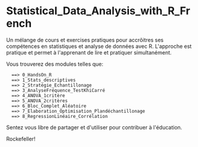 # Statistical_Data_Analysis_with_R_French
Un mélange de cours et exercises pratiques pour accrôitres ses compétences en statistiques et analyse de données avec R.
L'approche est pratique et permet à l'apprenant de lire et pratiquer simultanément.

Vous trouverez des modules telles que: 

      ==> 0_HandsOn_R
      ==> 1_Stats_descriptives
      ==> 2_Stratégie_Echantillonage
      ==> 3_AnalyseFréquence_TestKhiCarré
      ==> 4_ANOVA_1critère 
      ==> 5_ANOVA_2critères
      ==> 6_Bloc_Complet_Aléatoire
      ==> 7_Elaboration_Optimisation_Plandéchantillonage
      ==> 8_RegressionLinéaire_Corrélation
     
      

Sentez vous libre de partager et d'utiliser pour contribuer à l'éducation.

Rockefeller!
